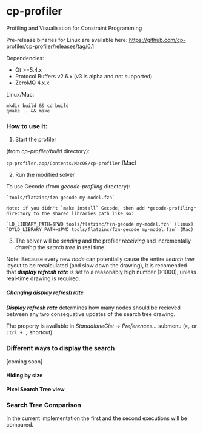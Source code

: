 # cp-profiler
Profiling and Visualisation for Constraint Programming

Pre-release binaries for Linux are available here:
  https://github.com/cp-profiler/cp-profiler/releases/tag/0.1

Dependencies:

  * Qt >=5.4.x
  * Protocol Buffers v2.6.x (v3 is alpha and not supported)
  * ZeroMQ 4.x.x

Linux/Mac:

    mkdir build && cd build
    qmake .. && make


### How to use it:
1. Start the profiler

  (from *cp-profiler/build* directory):

  `cp-profiler.app/Contents/MacOS/cp-profiler` (Mac)

2. Run the modified solver

  To use Gecode (from *gecode-profiling* directory):

    `tools/flatzinc/fzn-gecode my-model.fzn`

    Note: if you didn't `make install` Gecode, then add *gecode-profiling* directory to the shared libraries path like so:

    `LD_LIBRARY_PATH=$PWD tools/flatzinc/fzn-gecode my-model.fzn` (Linux)
    `DYLD_LIBRARY_PATH=$PWD tools/flatzinc/fzn-gecode my-model.fzn` (Mac)


3. The solver will be *sending* and the profiler *receiving* and incrementally *drawing* the *search tree* in real time.

Note: Because every new *node* can potentially cause the entire *search tree* layout to be recalculated (and slow down the drawing), it is recomended that ***display refresh rate*** is set to a reasonably high number (>1000), unless real-time drawing is required.



##### Changing *display refresh rate*
***Display refresh rate*** determines how many nodes should be recieved between any two consequative updates of the search tree drawing.

The property is available in *StandaloneGist* -> *Preferences...* submenu (`⌘,` or `ctrl + ,` shortcut).

### Different ways to display the search

[coming soon]

#### Hiding by size
#### Pixel Search Tree view

### Search Tree Comparison

In the current implementation the first and the second executions will be compared.